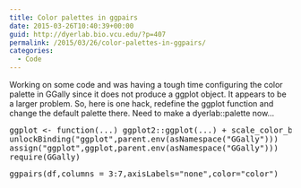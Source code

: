 ```yaml
---
title: Color palettes in ggpairs
date: 2015-03-26T10:40:39+00:00
guid: http://dyerlab.bio.vcu.edu/?p=407
permalink: /2015/03/26/color-palettes-in-ggpairs/
categories:
  - Code
---
```

Working on some code and was having a tough time configuring the color palette in GGally since it does not produce a ggplot object.  It appears to be a larger problem.  So, here is one hack, redefine the ggplot function and change the default palette there.  Need to make a dyerlab::palette now&#8230;

<pre>ggplot <- function(...) ggplot2::ggplot(...) + scale_color_brewer(palette="Set1")
unlockBinding("ggplot",parent.env(asNamespace("GGally")))
assign("ggplot",ggplot,parent.env(asNamespace("GGally")))
require(GGally)</pre>

<pre>ggpairs(df,columns = 3:7,axisLabels="none",color="color")</pre>
